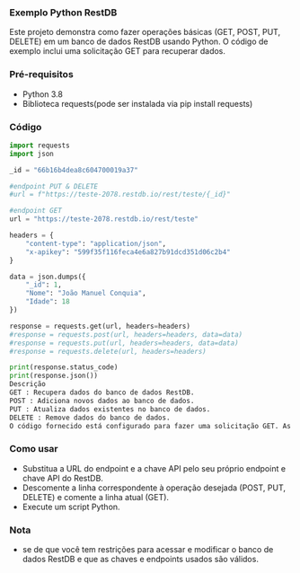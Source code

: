 ### Exemplo Python RestDB
Este projeto demonstra como fazer operações básicas (GET, POST, PUT, DELETE) em um banco de dados RestDB usando Python. O código de exemplo inclui uma solicitação GET para recuperar dados.

### Pré-requisitos
- Python 3.8
- Biblioteca requests(pode ser instalada via pip install requests)

### Código

```Python
import requests
import json

_id = "66b16b4dea8c604700019a37"

#endpoint PUT & DELETE
#url = f"https://teste-2078.restdb.io/rest/teste/{_id}"

#endpoint GET
url = "https://teste-2078.restdb.io/rest/teste"

headers = {
    "content-type": "application/json",
    "x-apikey": "599f35f116feca4e6a827b91dcd351d06c2b4"
}

data = json.dumps({
    "_id": 1,
    "Nome": "João Manuel Conquia",
    "Idade": 18
})

response = requests.get(url, headers=headers)
#response = requests.post(url, headers=headers, data=data)
#response = requests.put(url, headers=headers, data=data)
#response = requests.delete(url, headers=headers)

print(response.status_code)
print(response.json())
Descrição
GET : Recupera dados do banco de dados RestDB.
POST : Adiciona novos dados ao banco de dados.
PUT : Atualiza dados existentes no banco de dados.
DELETE : Remove dados do banco de dados.
O código fornecido está configurado para fazer uma solicitação GET. As linhas de código para POST, PUT e DELETE estão comentadas, mas podem ser descommentadas conforme necessário.

```

### Como usar

- Substitua a URL do endpoint e a chave API pelo seu próprio endpoint e chave API do RestDB.
- Descomente a linha correspondente à operação desejada (POST, PUT, DELETE) e comente a linha atual (GET).
- Execute um script Python.

### Nota
- se de que você tem restrições para acessar e modificar o banco de dados RestDB e que as chaves e endpoints usados ​​são válidos.
